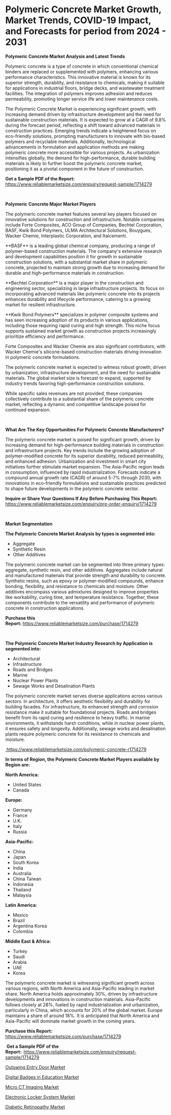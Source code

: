 <p><h1>Polymeric Concrete Market Growth, Market Trends, COVID-19 Impact, and Forecasts for period from 2024 - 2031</h1></p><p><strong>Polymeric Concrete Market Analysis and Latest Trends</strong></p>
<p><p>Polymeric concrete is a type of concrete in which conventional chemical binders are replaced or supplemented with polymers, enhancing various performance characteristics. This innovative material is known for its superior strength, durability, and resistance to chemicals, making it suitable for applications in industrial floors, bridge decks, and wastewater treatment facilities. The integration of polymers improves adhesion and reduces permeability, promoting longer service life and lower maintenance costs.</p><p>The Polymeric Concrete Market is experiencing significant growth, with increasing demand driven by infrastructure development and the need for sustainable construction materials. It is expected to grow at a CAGR of 9.8% during the forecast period, reflecting a shift toward advanced materials in construction practices. Emerging trends indicate a heightened focus on eco-friendly solutions, prompting manufacturers to innovate with bio-based polymers and recyclable materials. Additionally, technological advancements in formulation and application methods are making polymeric concrete more accessible for various projects. As urbanization intensifies globally, the demand for high-performance, durable building materials is likely to further boost the polymeric concrete market, positioning it as a pivotal component in the future of construction.</p></p>
<p><strong>Get a Sample PDF of the Report:&nbsp;</strong> <a href="https://www.reliablemarketsize.com/enquiry/request-sample/1714279?utm_campaign=1422&utm_medium=2&utm_source=Github&utm_content=ia&utm_term=22102024&utm_id=polymeric-concrete">https://www.reliablemarketsize.com/enquiry/request-sample/1714279</a></p>
<p>&nbsp;</p>
<p><strong>Polymeric Concrete Major Market Players</strong></p>
<p><p>The polymeric concrete market features several key players focused on innovative solutions for construction and infrastructure. Notable companies include Forte Composites, ACO Group of Companies, Bechtel Corporation, BASF, Kwik Bond Polymers, ULMA Architectural Solutions, Bouygues, Wacker Chemie, Interplastic Corporation, and Italcementi.</p><p>**BASF** is a leading global chemical company, producing a range of polymer-based construction materials. The company's extensive research and development capabilities position it for growth in sustainable construction solutions, with a substantial market share in polymeric concrete, projected to maintain strong growth due to increasing demand for durable and high-performance materials in construction.</p><p>**Bechtel Corporation** is a major player in the construction and engineering sector, specializing in large infrastructure projects. Its focus on incorporating advanced materials like polymeric concrete into its projects enhances durability and lifecycle performance, catering to a growing market for resilient infrastructure.</p><p>**Kwik Bond Polymers** specializes in polymer composite systems and has seen increasing adoption of its products in various applications, including those requiring rapid curing and high strength. This niche focus supports sustained market growth as construction projects increasingly prioritize efficiency and performance.</p><p>Forte Composites and Wacker Chemie are also significant contributors, with Wacker Chemie's silicone-based construction materials driving innovation in polymeric concrete formulations.</p><p>The polymeric concrete market is expected to witness robust growth, driven by urbanization, infrastructure development, and the need for sustainable materials. The global market size is forecast to expand, supported by industry trends favoring high-performance construction solutions.</p><p>While specific sales revenues are not provided, these companies collectively contribute to a substantial share of the polymeric concrete market, reflecting a dynamic and competitive landscape poised for continued expansion.</p></p>
<p>&nbsp;</p>
<p><strong>What Are The Key Opportunities For Polymeric Concrete Manufacturers?</strong></p>
<p><p>The polymeric concrete market is poised for significant growth, driven by increasing demand for high-performance building materials in construction and infrastructure projects. Key trends include the growing adoption of polymer-modified concrete for its superior durability, reduced permeability, and enhanced adhesion. Urbanization and investment in smart city initiatives further stimulate market expansion. The Asia-Pacific region leads in consumption, influenced by rapid industrialization. Forecasts indicate a compound annual growth rate (CAGR) of around 5-7% through 2030, with innovations in eco-friendly formulations and sustainable practices predicted to shape future developments in the polymeric concrete sector.</p></p>
<p><strong>Inquire or Share Your Questions If Any Before Purchasing This Report:</strong> <a href="https://www.reliablemarketsize.com/enquiry/pre-order-enquiry/1714279?utm_campaign=1422&utm_medium=2&utm_source=Github&utm_content=ia&utm_term=22102024&utm_id=polymeric-concrete">https://www.reliablemarketsize.com/enquiry/pre-order-enquiry/1714279</a></p>
<p>&nbsp;</p>
<p><strong>Market Segmentation</strong></p>
<p><strong>The Polymeric Concrete Market Analysis by types is segmented into:</strong></p>
<p><ul><li>Aggregate</li><li>Synthetic Resin</li><li>Other Additives</li></ul></p>
<p><p>The polymeric concrete market can be segmented into three primary types: aggregate, synthetic resin, and other additives. Aggregates include natural and manufactured materials that provide strength and durability to concrete. Synthetic resins, such as epoxy or polymer-modified compounds, enhance bonding, flexibility, and resistance to chemicals and moisture. Other additives encompass various admixtures designed to improve properties like workability, curing time, and temperature resistance. Together, these components contribute to the versatility and performance of polymeric concrete in construction applications.</p></p>
<p><strong>Purchase this Report:&nbsp;</strong><a href="https://www.reliablemarketsize.com/purchase/1714279?utm_campaign=1422&utm_medium=2&utm_source=Github&utm_content=ia&utm_term=22102024&utm_id=polymeric-concrete">https://www.reliablemarketsize.com/purchase/1714279</a></p>
<p>&nbsp;</p>
<p><strong>The Polymeric Concrete Market Industry Research by Application is segmented into:</strong></p>
<p><ul><li>Architectural</li><li>Infrastructure</li><li>Roads and Bridges</li><li>Marine</li><li>Nuclear Power Plants</li><li>Sewage Works and Desalination Plants</li></ul></p>
<p><p>The polymeric concrete market serves diverse applications across various sectors. In architecture, it offers aesthetic flexibility and durability for building facades. For infrastructure, its enhanced strength and corrosion resistance make it suitable for foundational projects. Roads and bridges benefit from its rapid curing and resilience to heavy traffic. In marine environments, it withstands harsh conditions, while in nuclear power plants, it ensures safety and longevity. Additionally, sewage works and desalination plants require polymeric concrete for its resistance to chemicals and moisture.</p></p>
<p><a href="https://www.reliablemarketsize.com/polymeric-concrete-r1714279?utm_campaign=1422&utm_medium=2&utm_source=Github&utm_content=ia&utm_term=22102024&utm_id=polymeric-concrete">&nbsp;https://www.reliablemarketsize.com/polymeric-concrete-r1714279</a></p>
<p><strong>In terms of Region, the Polymeric Concrete Market Players available by Region are:</strong></p>
<p>
    <p> <strong> North America: </strong>
        <ul>
            <li>United States</li>
            <li>Canada</li>
        </ul>
        </p> 
    <p> <strong> Europe: </strong>
        <ul>
            <li>Germany</li>
            <li>France</li>
            <li>U.K.</li>
            <li>Italy</li>
            <li>Russia</li>
        </ul>
        </p> 
    <p> <strong> Asia-Pacific: </strong>
        <ul>
            <li>China</li>
            <li>Japan</li>
            <li>South Korea</li>
            <li>India</li>
            <li>Australia</li>
            <li>China Taiwan</li>
            <li>Indonesia</li>
            <li>Thailand</li>
            <li>Malaysia</li>
        </ul>
        </p> 
    <p> <strong> Latin America: </strong>
        <ul>
            <li>Mexico</li>
            <li>Brazil</li>
            <li>Argentina Korea</li>
            <li>Colombia</li>
        </ul>
        </p> 
    <p> <strong> Middle East & Africa: </strong>
        <ul>
            <li>Turkey</li>
            <li>Saudi</li>
            <li>Arabia</li>
            <li>UAE</li>
            <li>Korea</li>
        </ul>
    </p>
    </p>
<p><p>The polymeric concrete market is witnessing significant growth across various regions, with North America and Asia-Pacific leading in market share. North America holds approximately 30%, driven by infrastructure developments and innovations in construction materials. Asia-Pacific follows closely at 28%, fueled by rapid industrialization and urbanization, particularly in China, which accounts for 20% of the global market. Europe maintains a share of around 18%. It is anticipated that North America and Asia-Pacific will dominate market growth in the coming years.</p></p>
<p><strong>Purchase this Report: </strong><a href="https://www.reliablemarketsize.com/purchase/1714279?utm_campaign=1422&utm_medium=2&utm_source=Github&utm_content=ia&utm_term=22102024&utm_id=polymeric-concrete">https://www.reliablemarketsize.com/purchase/1714279</a></p>
<p>&nbsp;<strong>Get a Sample PDF of the Report:&nbsp;&nbsp;</strong><a href="https://www.reliablemarketsize.com/enquiry/request-sample/1714279?utm_campaign=1422&utm_medium=2&utm_source=Github&utm_content=ia&utm_term=22102024&utm_id=polymeric-concrete">https://www.reliablemarketsize.com/enquiry/request-sample/1714279</a></p>
<p><strong></strong></p>
<p><p><a href="https://github.com/dringals/Market-Research-Report-List-6/blob/main/outswing-entry-door-market.md?utm_campaign=1422&utm_medium=2&utm_source=Github&utm_content=ia&utm_term=22102024&utm_id=polymeric-concrete">Outswing Entry Door Market</a></p><p><a href="https://www.linkedin.com/pulse/global-digital-badges-education-market-analysis-key-jauac?utm_campaign=1422&utm_medium=2&utm_source=Github&utm_content=ia&utm_term=22102024&utm_id=polymeric-concrete">Digital Badges in Education Market</a></p><p><a href="https://issuu.com/reportprime-2/docs/micro-ct-imaging-market-size-2030.p_004f8a226d7822?utm_campaign=1422&utm_medium=2&utm_source=Github&utm_content=ia&utm_term=22102024&utm_id=polymeric-concrete">Micro CT Imaging Market</a></p><p><a href="https://issuu.com/reportprime-2/docs/electronic-locker-system-market-siz_83def9424cdb00?utm_campaign=1422&utm_medium=2&utm_source=Github&utm_content=ia&utm_term=22102024&utm_id=polymeric-concrete">Electronic Locker System Market</a></p><p><a href="https://www.linkedin.com/pulse/diabetic-retinopathy-ecosystem-mapping-innovation-value-vgiqc?utm_campaign=1422&utm_medium=2&utm_source=Github&utm_content=ia&utm_term=22102024&utm_id=polymeric-concrete">Diabetic Retinopathy Market</a></p></p>